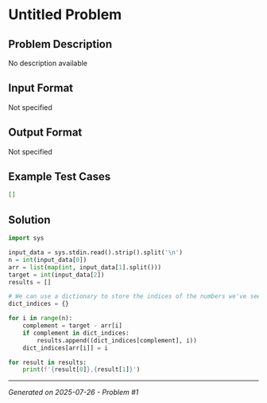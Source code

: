 # Untitled Problem

## Problem Description
No description available

## Input Format
Not specified

## Output Format
Not specified

## Example Test Cases
```json
[]
```

## Solution
```python
import sys

input_data = sys.stdin.read().strip().split('\n')
n = int(input_data[0])
arr = list(map(int, input_data[1].split()))
target = int(input_data[2])
results = []

# We can use a dictionary to store the indices of the numbers we've seen so far.
dict_indices = {}

for i in range(n):
    complement = target - arr[i]
    if complement in dict_indices:
        results.append((dict_indices[complement], i))
    dict_indices[arr[i]] = i

for result in results:
    print(f'{result[0]},{result[1]}')
```

---
*Generated on 2025-07-26 - Problem #1*